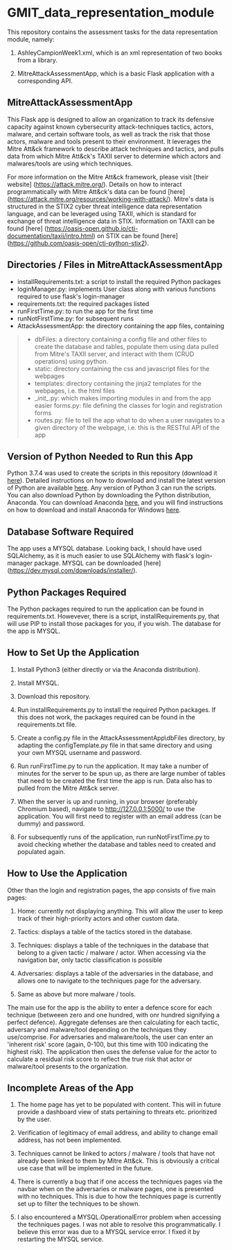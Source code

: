 # GMIT_data_representation_module

This repository contains the assessment tasks for the data representation module, namely:

1. AshleyCampionWeek1.xml, which is an xml representation of two books from a library.

2. MitreAttackAssessmentApp, which is a basic Flask application with a corresponding API.


## MitreAttackAssessmentApp

This Flask app is designed to allow an organization to track its defensive capacity against known cybersecurity attack-techniques tactics, actors, malware, and certain software tools, as well as track the risk that those actors, malware and tools present to their environment. It leverages the Mitre Att&ck framework to describe attack techniques and tactics, and pulls data from which Mitre Att&ck's TAXII server to determine which actors and malwares/tools are using which techniques.

For more information on the Mitre Att&ck framework, please visit [their website] (https://attack.mitre.org/). Details on how to interact programmatically with Mitre Att&ck's data can be found [here] (https://attack.mitre.org/resources/working-with-attack/). Mitre's data is structured in the STIX2 cyber threat intelligence data representation language, and can be leveraged using TAXII, which is standard for exchange of threat intelligence data in STIX. Information on TAXII can be found [here] (https://oasis-open.github.io/cti-documentation/taxii/intro.html) on STIX can be found [here] (https://github.com/oasis-open/cti-python-stix2).

## Directories / Files in MitreAttackAssessmentApp
* installRequirements.txt: a script to install the required Python packages
* loginManager.py: implements User class along with various functions required to use flask's login-manager
* requirements.txt: the required packages listed
* runFirstTime.py: to run the app for the first time
* runNotFirstTime.py: for subsequent runs
* AttackAssessmentApp: the directory containing the app files, containing
> * dbFiles: a directory containing a config file and other files to create the database and tables, populate them using data pulled from Mitre's TAXII server, and interact with them (CRUD operations) using python.
> * static: directory containing the css and javascript files for the webpages
> * templates: directory containing the jinja2 templates for the webpages, i.e. the html files
> * \__init\__.py: which makes importing modules in and from the app easier
> forms.py: file defining the classes for login and registration forms
> * routes.py: file to tell the app what to do when a user navigates to a given directory of the webpage, i.e. this is the RESTful API of the app



## Version of Python Needed to Run this App
Python 3.7.4 was used to create the scripts in this repository (download it [here](https://www.python.org/downloads/)). Detailed instructions on how to download and install the latest version of Python are available [here](https://realpython.com/installing-python/). Any version of Python 3 can run the scripts. You can also download Python by downloading the Python distribution, Anaconda. You can download Anaconda [here](https://www.anaconda.com/distribution/), and you will find instructions on how to download and install Anaconda for Windows [here](https://docs.anaconda.com/anaconda/install/windows/).

## Database Software Required
The app uses a MYSQL database. Looking back, I should have used SQLAlchemy, as it is much easier to use SQLAlchemy with flask's login-manager package. MYSQL can be downloaded [here] (https://dev.mysql.com/downloads/installer/).


## Python Packages Required
The Python packages required to run the application can be found in requirements.txt. Howevever, there is a script, installRequirements.py, that will use PIP to install those packages for you, if you wish. The database for the app is MYSQL.


## How to Set Up the Application

1. Install Python3 (either directly or via the Anaconda distribution).

2. Install MYSQL.

3. Download this repository.

4. Run installRequirements.py to install the required Python packages. If this does not work, the packages required can be found in the requirements.txt file.

5. Create a config.py file in the AttackAssessmentApp\dbFiles directory, by adapting the configTemplate.py file in that same directory and using your own MYSQL username and password.

6. Run runFirstTime.py to run the application. It may take a number of minutes for the server to be spun up, as there are large number of tables that need to be created the first time the app is run. Data also has to pulled from the Mitre Att&ck server.

7. When the server is up and running, in your browser (preferably Chromium based), navigate to http://127.0.0.1:5000/ to use the application. You will first need to register with an email address (can be dummy) and password.

8. For subsequently runs of the application, run runNotFirstTime.py to avoid checking whether the database and tables need to created and populated again.


## How to Use the Application

Other than the login and registration pages, the app consists of five main pages:

1. Home: currently not displaying anything. This will allow the user to keep track of their high-priority actors and other custom data.

2. Tactics: displays a table of the tactics stored in the database.

3. Techniques: displays a table of the techniques in the database that belong to a given tactic / malware / actor. When accessing via the navigation bar, only tactic classification is possible

4. Adversaries: displays a table of the adversaries in the database, and allows one to navigate to the techniques page for the adversary.

5. Same as above but more malware / tools.

The main use for the app is the ability to enter a defence score for each technique (betweeen zero and one hundred, with onr hundred signifying a perfect defence). Aggregate defenses are then calculating for each tactic, adversary and malware/tool depending on the techniques they use/comprise. For adversaries and malware/tools, the user can enter an 'inherent risk' score (again, 0-100, but this time with 100 indicating the highest risk). The application then uses the defense value for the actor to calculate a residual risk score to reflect the true risk that actor or malware/tool presents to the organization.


## Incomplete Areas of the App

1. The home page has yet to be populated with content. This will in future provide a dashboard view of stats pertaining to threats etc. prioritized by the user.

2. Verification of legitimacy of email address, and ability to change email address, has not been implemented.

3. Techniques cannot be linked to actors / malware / tools that have not already been linked to them by Mitre Att&ck. This is obviously a critical use case that will be implemented in the future.

4. There is currently a bug that if one access the techniques pages via the navbar when on the adversaries or malware pages, one is presented with no techniques. This is due to how the techniques page is currently set up to filter the techniques to be shown.

5. I also encountered a MYSQL.OperationalError problem when accessing the techniques pages. I was not able to resolve this programmatically. I believe this error was due to a MYSQL service error. I fixed it by restarting the MYSQL service.
